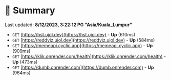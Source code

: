 # 📖 Summary
Last updated: **8/12/2023, 3:22:12 PG "Asia/Kuala_Lumpur"**

- `GET` [https://hst.ujol.dev](https://hst.ujol.dev) - **Up** (610ms)
- `GET` [https://reddviz.ujol.dev](https://reddviz.ujol.dev) - **Up** (584ms)
- `GET` [https://memeapi.cyclic.app](https://memeapi.cyclic.app) - **Up** (909ms)
- `GET` [https://klik.onrender.com/health](https://klik.onrender.com/health) - **Up** (473ms)
- `GET` [https://dumb.onrender.com](https://dumb.onrender.com) - **Up** (964ms)
